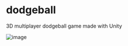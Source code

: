 # dodgeball
3D multiplayer dodgeball game made with Unity

![image](https://github.com/tailow/dodgeball/assets/8077152/fbe698fd-418b-4e6d-a093-45d1a5fa934a)
